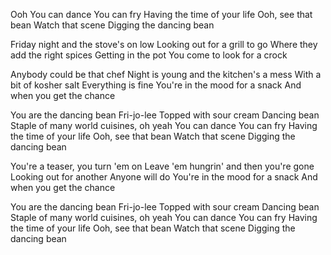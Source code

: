 Ooh
You can dance
You can fry
Having the time of your life
Ooh, see that bean
Watch that scene
Digging the dancing bean

Friday night and the stove's on low
Looking out for a grill to go
Where they add the right spices
Getting in the pot
You come to look for a crock

Anybody could be that chef
Night is young and the kitchen's a mess
With a bit of kosher salt
Everything is fine
You're in the mood for a snack
And when you get the chance

You are the dancing bean
Fri-jo-lee
Topped with sour cream
Dancing bean
Staple of many world cuisines, oh yeah
You can dance
You can fry
Having the time of your life
Ooh, see that bean
Watch that scene
Digging the dancing bean

You're a teaser, you turn 'em on
Leave 'em hungrin' and then you're gone
Looking out for another
Anyone will do
You're in the mood for a snack
And when you get the chance

You are the dancing bean
Fri-jo-lee
Topped with sour cream
Dancing bean
Staple of many world cuisines, oh yeah
You can dance
You can fry
Having the time of your life
Ooh, see that bean
Watch that scene
Digging the dancing bean